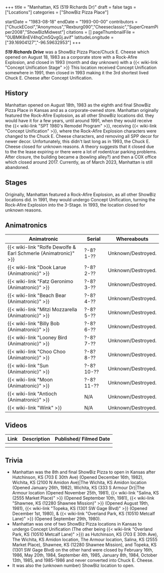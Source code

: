 +++
title = "Manhattan, KS (519 Richards Dr)"
draft = false
tags = ["Locations"]
categories = ["ShowBiz Pizza Place"]


startDate = "1983-08-18"
endDate = "1993-00-00"
contributors = ["ChuckECool","Anonymous","Rexburg090","Cheeseclassic","SuperCreamPiper2008","ShowBizMidwest"]
citations = []
pageThumbnailFile = "0UBMK8nEV4hqCm5QvgGj.avif"
latitudeLongitude = ["39.16904127","-96.59632953"]
+++

***519 Richards Drive*** was a ShowBiz Pizza Place/Chuck E. Cheese which opened on August 18, 1983 as a corporate store with a Rock-Afire Explosion, and closed in 1993 (month and day unknown) with a {{< wiki-link "Concept Unification Stage" >}} This location received Concept Unification somewhere in 1991, then closed in 1993 making it the 3rd shortest lived Chuck E. Cheese after Concept Unification.

## History

Manhattan opened on August 18th, 1983 as the eighth and final ShowBiz Pizza Place in Kansas and as a corporate-owned store. Manhattan originally featured the Rock-Afire Explosion, as all other ShowBiz locations did. they would have it for a few years, until around 1991, when they would receive the {{< wiki-link "SPT 1980's Remodel Program" >}}, receiving {{< wiki-link "Concept Unification" >}}, where the Rock-Afire Explosion characters were changed to the Chuck E. Cheese characters, and removing all SPP decor for newer decor. Unfortunately, this didn't last long as in 1993, the Chuck E. Cheese closed for unknown reasons. A theory suggests that it closed due to the the lease expiring or there were a lot of rodent/car parking problems. After closure, the building became a (bowling alley?) and then a COX office which closed around 2017. Currently, as of March 2023, Manhattan is still abandoned.

## Stages

Originally, Manhattan featured a Rock-Afire Explosion, as all other ShowBiz locations did. In 1991, they would undergo Concept Unification, turning the Rock-Afire Explosion into the 3-Stage. In 1993, the location closed for unknown reasons.

## Animatronics

| Animatronic                                                               | Serial     | Whereabouts        |
|---------------------------------------------------------------------------|------------|--------------------|
| {{< wiki-link "Rolfe Dewolfe &amp; Earl Schmerle (Animatronic)" >}} | ?-8? 1-??  | Unknown/Destroyed. |
| {{< wiki-link "Dook Larue (Animatronic)" >}}                        | ?-8? 2-??  | Unknown/Destroyed. |
| {{< wiki-link "Fatz Geronimo (Animatronic)" >}}                     | ?-8? 3-??  | Unknown/Destroyed. |
| {{< wiki-link "Beach Bear (Animatronic)" >}}                        | ?-8? 4-??  | Unknown/Destroyed. |
| {{< wiki-link "Mitzi Mozzarella (Animatronic)" >}}                  | ?-8? 5-??  | Unknown/Destroyed. |
| {{< wiki-link "Billy Bob (Animatronic)" >}}                         | ?-8? 6-??  | Unknown/Destroyed. |
| {{< wiki-link "Looney Bird (Animatronic)" >}}                       | ?-8? 7-??  | Unknown/Destroyed. |
| {{< wiki-link "Choo Choo (Animatronic)" >}}                         | ?-8? 8-??  | Unknown/Destroyed. |
| {{< wiki-link "Sun (Animatronic)" >}}                               | ?-8? 10-?? | Unknown/Destroyed. |
| {{< wiki-link "Moon (Animatronic)" >}}                              | ?-8? 11-?? | Unknown/Destroyed. |
| {{< wiki-link "Antioch (Animatronic)" >}}                           | N/A        | Unknown/Destroyed. |
| {{< wiki-link "Wink" >}}                                            | N/A        | Unknown/Destroyed. |

## Videos

| Link | Description | Published/ Filmed Date |
|------|-------------|------------------------|
|      |             |                        |
|      |             |                        |

## Trivia

- Manhattan was the 8th and final ShowBiz Pizza to open in Kansas after Hutchinson, KS (703 E 30th Ave) (Opened December 16th, 1982), Wichita, KS (2100 N Amidon Ave)|The Wichita, KS Amidon location (Opened January 26th, 1982), Wichita, KS (333 S Armour Dr)|The Armour location (Opened November 25th, 1981), {{< wiki-link "Salina, KS (2555 Market Place)" >}} (Opened September 10th, 1981), {{< wiki-link "Shawnee, KS (12280 Shawnee Mission)" >}} (Opened August 19th, 1981), {{< wiki-link "Topeka, KS (1301 SW Gage Blvd)" >}} (Opened December 1st, 1980), &amp; {{< wiki-link "Overland Park, KS (10510 Metcalf Lane)" >}} (Opened September 29th, 1980).
- Manhattan was one of two ShowBiz Pizza locations in Kansas to undergo Concept Unification (The other being {{< wiki-link "Overland Park, KS (10510 Metcalf Lane)" >}}) as Hutchinson, KS (703 E 30th Ave), The Wichita, KS Amidon location, The Armour location, Salina, KS (2555 Market Place), Shawnee, KS (12280 Shawnee Mission), and Topeka, KS (1301 SW Gage Blvd) on the other hand were closed by February 16th, 1986, May 20th, 1984, September 4th, 1985, January 8th, 1984, October 13th, 1985, and 1985-1986 and never converted into Chuck E. Cheese.
- It was also the (unknown number) ShowBiz location to open.
